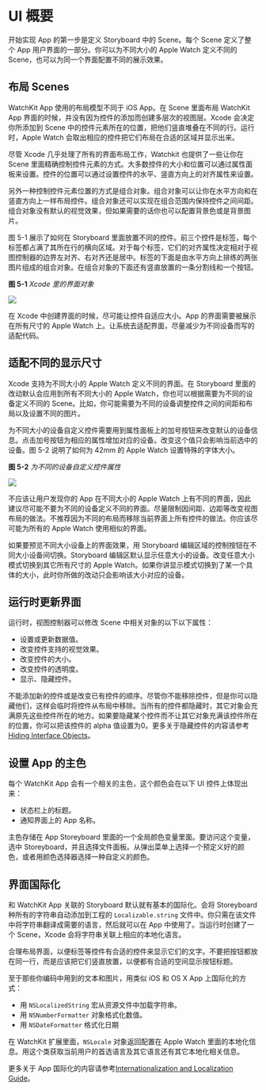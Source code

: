 # UI 概要

开始实现 App 的第一步是定义 Storyboard 中的 Scene。每个 Scene 定义了整个 App 用户界面的一部分。你可以为不同大小的 Apple Watch 定义不同的 Scene，也可以为同一个界面配置不同的展示效果。

## 布局 Scenes
WatchKit App 使用的布局模型不同于 iOS App。在 Scene 里面布局 WatchKit App 界面的时候，并没有因为控件的添加而创建多层次的视图层。Xcode 会决定你所添加到 Scene 中的控件元素所在的位置，把他们竖直堆叠在不同的行。运行时，Apple Watch 会取出相应的控件把它们布局在合适的区域并显示出来。

尽管 Xcode 几乎处理了所有的界面布局工作，Watchkit 也提供了一些让你在 Scene 里面精确控制控件元素的方式。大多数控件的大小和位置可以通过属性面板来设置。控件的位置可以通过设置控件的水平、竖直方向上的对齐属性来设置。

另外一种控制控件元素位置的方式是组合对象。组合对象可以让你在水平方向和在竖直方向上一样布局控件。组合对象还可以实现在组合范围内保持控件之间间距。组合对象没有默认的视觉效果，但如果需要的话你也可以配置背景色或是背景图片。

图 5-1 展示了如何在 Storyboard 里面放置不同的控件。前三个控件是标签，每个标签都占满了其所在行的横向区域。对于每个标签，它们的对齐属性决定相对于视图控制器的边界左对齐、右对齐还是居中。标签的下面是由水平方向上排练的两张图片组成的组合对象。在组合对象的下面还有竖直放置的一条分割线和一个按钮。

**图 5-1** *Xcode 里的界面对象*

![](../images/storyboard_layout_2x.png)

在 Xcode 中创建界面的时候，尽可能让控件自适应大小。App 的界面需要被展示在所有尺寸的 Apple Watch 上。让系统去适配界面，尽量减少为不同设备而写的适配代码。

## 适配不同的显示尺寸

Xcode 支持为不同大小的 Apple Watch 定义不同的界面。在 Storyboard 里面的改动默认会应用到所有不同大小的 Apple Watch，你也可以根据需要为不同的设备定义不同的 Scene。比如，你可能需要为不同的设备调整控件之间的间距和布局以及设置不同的图片。

为不同大小的设备自定义控件需要用到属性面板上的加号按钮来改变默认的设备信息。点击加号按钮为相应的属性增加对应的设备。改变这个值只会影响当前选中的设备。图 5-2 说明了如何为 42mm 的 Apple Watch 设置特殊的字体大小。

**图 5-2** *为不同的设备自定义控件属性*

![](../images/scalable_text_2x.png)

不应该让用户发现你的 App 在不同大小的 Apple Watch 上有不同的界面，因此建议尽可能不要为不同的设备定义不同的界面。尽量限制因间距、边距等改变视图布局的做法。不推荐因为不同的布局而移除当前界面上所有控件的做法。你应该尽可能为所有的 Apple Watch 使用相似的界面。

如果要预览不同大小设备上的界面效果，用 Storyboard 编辑区域的控制按钮在不同大小设备间切换。Storyboard 编辑区默认显示任意大小的设备。改变任意大小模式切换到其它所有尺寸的 Apple Watch。如果你讲显示模式切换到了某一个具体的大小，此时你所做的改动只会影响该大小对应的设备。

## 运行时更新界面

运行时，视图控制器可以修改 Scene 中相关对象的以下以下属性：

* 设置或更新数据值。
* 改变控件支持的视觉效果。
* 改变控件的大小。
* 改变控件的透明度。
* 显示、隐藏控件。

不能添加新的控件或是改变已有控件的顺序。尽管你不能移除控件，但是你可以隐藏他们，这样会临时将控件从布局中移除。当所有的控件都隐藏时，其它对象会充满原先这些控件所在的地方。如果要隐藏某个控件而不让其它对象充满该控件所在的位置，你可以把该控件的 alpha 值设置为0。更多关于隐藏控件的内容请参考[Hiding Interface Objects](./interface-objects.md)。

## 设置 App 的主色

每个 WatchKit App 会有一个相关的主色，这个颜色会在以下 UI 控件上体现出来：

* 状态栏上的标题。
* 通知界面上的 App 名称。

主色存储在 App Storeyboard 里面的一个全局颜色变量里面。要访问这个变量，选中 Storeyboard，并且选择文件面板。从弹出菜单上选择一个预定义好的颜色，或者用颜色选择器选择一种自定义的颜色。

## 界面国际化

和 WatchKit App 关联的 Storyboard 默认就有基本的国际化。会将 Storeyboard 种所有的字符串自动添加到工程的 ```Localizable.string``` 文件中。你只需在该文件中将字符串翻译成需要的语言，然后就可以在 App 中使用了。当运行时创建了一个 Scene，Xcode 会将字符串关联上相应的本地化语言。

合理布局界面，以便标签等控件有合适的控件来显示它们的文字。不要把按钮都放在同一行，而是应该把它们竖直放置，以便都有合适的空间显示按钮标题。

至于那些你编码中用到的文本和图片，用类似 iOS 和 OS X App 上国际化的方式：

* 用 ```NSLocalizedString``` 宏从资源文件中加载字符串。
* 用 ```NSNumberFormatter``` 对象格式化数值。
* 用 ```NSDateFormatter``` 格式化日期

在 WatchKit 扩展里面，```NSLocale``` 对象返回配置在 Apple Watch 里面的本地化信息。用这个类获取当前用户的首选语言及其它语言还有其它本地化相关信息。

更多关于 App 国际化的内容请参考[Internationalization and Localization Guide](https://developer.apple.com/library/prerelease/ios/documentation/MacOSX/Conceptual/BPInternational/Introduction/Introduction.html#//apple_ref/doc/uid/10000171i)。




